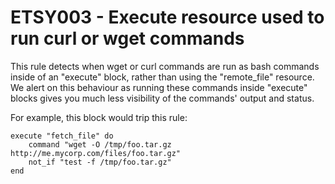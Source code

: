 ETSY003 - Execute resource used to run curl or wget commands
==============================================

This rule detects when wget or curl commands are run as bash commands inside of an "execute" block, rather than using the "remote_file" resource. We alert on this behaviour as running these commands inside "execute" blocks gives you much less visibility of the commands' output and status.

For example, this block would trip this rule:

````
execute "fetch_file" do
    command "wget -O /tmp/foo.tar.gz http://me.mycorp.com/files/foo.tar.gz"
    not_if "test -f /tmp/foo.tar.gz"
end

````
